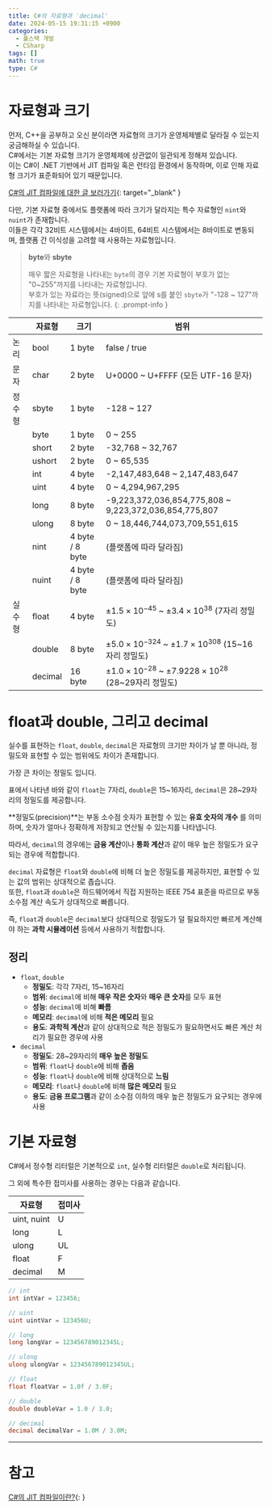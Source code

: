 ```yaml
---
title: C#의 자료형과 'decimal'
date: 2024-05-15 19:31:15 +0900
categories:
  - 풀스택 개발
  - CSharp
tags: []
math: true
type: C#
---
```


# 자료형과 크기

먼저, C++을 공부하고 오신 분이라면 자료형의 크기가 운영체제별로 달라질 수 있는지 궁금해하실 수 있습니다.
<br>
C#에서는 기본 자료형 크기가 운영체제에 상관없이 일관되게 정해져 있습니다.
<br>
이는 C#이 .NET 기반에서 JIT 컴파일 혹은 런타임 환경에서 동작하며, 이로 인해 자료형 크기가 표준화되어 있기 때문입니다.

[C#의 JIT 컴파일에 대한 글 보러가기](/posts/CS%EC%9D%98-JIT-%EC%BB%B4%ED%8C%8C%EC%9D%BC%EC%9D%B4%EB%9E%80/){: target="_blank" }

다만, 기본 자료형 중에서도 플랫폼에 따라 크기가 달라지는 특수 자료형인 `nint`와 `nuint`가 존재합니다.
<br>
이들은 각각 32비트 시스템에서는 4바이트, 64비트 시스템에서는 8바이트로 변동되며, 플랫폼 간 이식성을 고려할 때 사용하는 자료형입니다.

> **byte**와 **sbyte**
>
> 매우 짧은 자료형을 나타내는 `byte`의 경우 기본 자료형이 부호가 없는 "0~255"까지를 나타내는 자료형입니다.
> <br>
> 부호가 있는 자료라는 뜻(signed)으로 앞에 s를 붙인 `sbyte`가 "-128 ~ 127"까지를 나타내는 자료형입니다.
{: .prompt-info }


|     | 자료형     | 크기              | 범위                                                     |
| --- | ------- | --------------- | ------------------------------------------------------ |
| 논리  | bool    | 1 byte          | false / true                                           |
| 문자  | char    | 2 byte          | U+0000 ~ U+FFFF (모든 UTF-16 문자)                         |
| 정수형 | sbyte   | 1 byte          | -128 ~ 127                                             |
|     | byte    | 1 byte          | 0 ~ 255                                                |
|     | short   | 2 byte          | -32,768 ~ 32,767                                       |
|     | ushort  | 2 byte          | 0 ~ 65,535                                             |
|     | int     | 4 byte          | -2,147,483,648 ~ 2,147,483,647                         |
|     | uint    | 4 byte          | 0 ~ 4,294,967,295                                      |
|     | long    | 8 byte          | -9,223,372,036,854,775,808 ~ 9,223,372,036,854,775,807 |
|     | ulong   | 8 byte          | 0 ~ 18,446,744,073,709,551,615                         |
|     | nint    | 4 byte / 8 byte | (플랫폼에 따라 달라짐)                                          |
|     | nuint   | 4 byte / 8 byte | (플랫폼에 따라 달라짐)                                          |
| 실수형 | float   | 4 byte          | $±1.5 × 10^{−45}$ ~ $±3.4×10^{38}$ (7자리 정밀도)           |
|     | double  | 8 byte          | $±5.0×10^{−324}$ ~ $±1.7 × 10^{308}$ (15~16자리 정밀도)     |
|     | decimal | 16 byte         | $±1.0 × 10^{−28}$ ~ $±7.9228×10^{28}$ (28~29자리 정밀도)    |

# float과 double, 그리고 decimal

실수를 표현하는 `float`, `double`, `decimal`은 자료형의 크기만 차이가 날 뿐 아니라, 정밀도와 표현할 수 있는 범위에도 차이가 존재합니다.



가장 큰 차이는 정밀도 입니다.

표에서 나타낸 바와 같이 `float`는 7자리, `double`은 15~16자리, `decimal`은 28~29자리의 정밀도를 제공합니다.

**정밀도(precision)**는 부동 소수점 숫자가 표현할 수 있는 **유효 숫자의 개수** 를 의미하며, <span class="font_highlight">숫자가 얼마나 정확하게 저장되고 연산될 수 있는지</span>를 나타냅니다.

따라서, `decimal`의 경우에는 **금융 계산**이나 **통화 계산**과 같이 매우 높은 정밀도가 요구되는 경우에 적합합니다.



`decimal` 자료형은 `float`와 `double`에 비해 더 높은 정밀도를 제공하지만, 표현할 수 있는 값의 범위는 상대적으로 좁습니다.
<br>
또한, `float`과 `double`은 하드웨어에서 직접 지원하는 IEEE 754 표준을 따르므로 부동 소수점 계산 속도가 상대적으로 빠릅니다.

즉, `float`과 `double`은 `decimal`보다 상대적으로 정밀도가 덜 필요하지만 빠르게 계산해야 하는 **과학 시뮬레이션** 등에서 사용하기 적합합니다.



## 정리

- `float`, `double` 
	- **정밀도**: 각각 7자리, 15~16자리
	- **범위**: `decimal`에 비해 **매우 작은 숫자**와 **매우 큰 숫자**를 모두 표현
	- **성능**: `decimal`에 비해 **빠름**
	- **메모리**: `decimal`에 비해 **적은 메모리** 필요
	- **용도**: **과학적 계산**과 같이 상대적으로 적은 정밀도가 필요하면서도 빠른 계산 처리가 필요한 경우에 사용
- `decimal`
	- **정밀도**: 28~29자리의 **매우 높은 정밀도**
	- **범위**: `float`나 `double`에 비해 **좁음**
	- **성능**: `float`나 `double`에 비해 상대적으로 **느림**
	- **메모리**: `float`나 `double`에 비해 **많은 메모리** 필요
	- **용도**: **금융 프로그램**과 같이 소수점 이하의 매우 높은 정밀도가 요구되는 경우에 사용

# 기본 자료형

C#에서 정수형 리터럴은 기본적으로 `int`, 실수형 리터럴은 `double`로 처리됩니다.

그 외에 특수한 접미사를 사용하는 경우는 다음과 같습니다.

| 자료형         | 접미사 |
| ----------- | --- |
| uint, nuint | U   |
| long        | L   |
| ulong       | UL  |
| float       | F   |
| decimal     | M   |

```c#
// int
int intVar = 123456;

// uint
uint uintVar = 123456U;

// long
long longVar = 123456789012345L;

// ulong
ulong ulongVar = 123456789012345UL;

// float
float floatVar = 1.0f / 3.0F;

// double
double doubleVar = 1.0 / 3.0;

// decimal
decimal decimalVar = 1.0M / 3.0M;
```

---

# 참고

[C#의 JIT 컴파일이란?](/posts/CS%EC%9D%98-JIT-%EC%BB%B4%ED%8C%8C%EC%9D%BC%EC%9D%B4%EB%9E%80/){: }